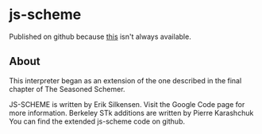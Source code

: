 # js-scheme

Published on github because 
[this](http://inst.eecs.berkeley.edu/~cs61AS/sp13/js-scheme-stk/index.html) 
isn't always available.


## About
This interpreter began as an extension of the one described in the final 
chapter of The Seasoned Schemer.

JS-SCHEME is written by Erik Silkensen.
Visit the Google Code page for more information.
Berkeley STk additions are written by Pierre Karashchuk
You can find the extended js-scheme code on github.

